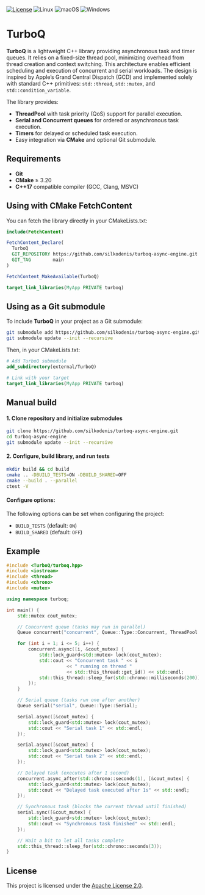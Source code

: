 [![License](https://img.shields.io/github/license/silkodenis/turboq-async-engine.svg)](https://github.com/silkodenis/turboq-async-engine/blob/main/LICENSE)
![Linux](https://github.com/silkodenis/turboq-async-engine/actions/workflows/ci-linux.yml/badge.svg?branch=main)
![macOS](https://github.com/silkodenis/turboq-async-engine/actions/workflows/ci-macos.yml/badge.svg?branch=main)
![Windows](https://github.com/silkodenis/turboq-async-engine/actions/workflows/ci-windows.yml/badge.svg?branch=main)

# TurboQ

**TurboQ** is a lightweight C++ library providing asynchronous task and timer queues. It relies on a fixed-size thread pool, minimizing overhead from thread creation and context switching. This architecture enables efficient scheduling and execution of concurrent and serial workloads. The design is inspired by Apple’s Grand Central Dispatch (GCD) and implemented solely with standard C++ primitives: `std::thread`, `std::mutex`, and `std::condition_variable`.

The library provides:
- **ThreadPool** with task priority (QoS) support for parallel execution.
- **Serial and Concurrent queues** for ordered or asynchronous task execution.
- **Timers** for delayed or scheduled task execution.
- Easy integration via **CMake** and optional Git submodule.

## Requirements
- **Git** 
- **CMake** ≥ 3.20
- **C++17** compatible compiler (GCC, Clang, MSVC)  

## Using with CMake FetchContent

You can fetch the library directly in your CMakeLists.txt:

```cmake
include(FetchContent)

FetchContent_Declare(
  TurboQ
  GIT_REPOSITORY https://github.com/silkodenis/turboq-async-engine.git
  GIT_TAG        main
)

FetchContent_MakeAvailable(TurboQ)

target_link_libraries(MyApp PRIVATE turboq)
```

## Using as a Git submodule

To include **TurboQ** in your project as a Git submodule:

```bash
git submodule add https://github.com/silkodenis/turboq-async-engine.git external/TurboQ
git submodule update --init --recursive
```

Then, in your CMakeLists.txt:

```cmake
# Add TurboQ submodule
add_subdirectory(external/TurboQ)

# Link with your target
target_link_libraries(MyApp PRIVATE turboq)
```

## Manual build

#### 1. Clone repository and initialize submodules

```bash
git clone https://github.com/silkodenis/turboq-async-engine.git
cd turboq-async-engine
git submodule update --init --recursive
```

#### 2. Configure, build library, and run tests

```bash
mkdir build && cd build
cmake .. -DBUILD_TESTS=ON -DBUILD_SHARED=OFF 
cmake --build . --parallel
ctest -V
```

#### Configure options:

The following options can be set when configuring the project:

- `BUILD_TESTS` (default: `ON`)
- `BUILD_SHARED` (default: `OFF`)

## Example

```cpp
#include <TurboQ/turboq.hpp>
#include <iostream>
#include <thread>
#include <chrono>
#include <mutex>

using namespace turboq;

int main() {
    std::mutex cout_mutex;

    // Concurrent queue (tasks may run in parallel)
    Queue concurrent("concurrent", Queue::Type::Concurrent, ThreadPool::QoS::Utility);

    for (int i = 1; i <= 5; i++) {
        concurrent.async([i, &cout_mutex] {
            std::lock_guard<std::mutex> lock(cout_mutex);
            std::cout << "Concurrent task " << i 
                      << " running on thread " 
                      << std::this_thread::get_id() << std::endl;
            std::this_thread::sleep_for(std::chrono::milliseconds(200));
        });
    }

    // Serial queue (tasks run one after another)
    Queue serial("serial", Queue::Type::Serial);

    serial.async([&cout_mutex] {
        std::lock_guard<std::mutex> lock(cout_mutex);
        std::cout << "Serial task 1" << std::endl;
    });

    serial.async([&cout_mutex] {
        std::lock_guard<std::mutex> lock(cout_mutex);
        std::cout << "Serial task 2" << std::endl;
    });

    // Delayed task (executes after 1 second)
    concurrent.async_after(std::chrono::seconds(1), [&cout_mutex] {
        std::lock_guard<std::mutex> lock(cout_mutex);
        std::cout << "Delayed task executed after 1s" << std::endl;
    });

    // Synchronous task (blocks the current thread until finished)
    serial.sync([&cout_mutex] {
        std::lock_guard<std::mutex> lock(cout_mutex);
        std::cout << "Synchronous task finished" << std::endl;
    });

    // Wait a bit to let all tasks complete
    std::this_thread::sleep_for(std::chrono::seconds(3));
}
```

## License

This project is licensed under the [Apache License 2.0](https://github.com/silkodenis/turboq-async-engine/blob/main/LICENSE).
